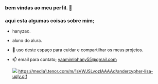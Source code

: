 ### bem vindas ao meu perfil. 👋

### aqui esta algumas coisas sobre mim;
- hanyzao.
- aluno do alura.

- 💬 uso deste espaço para cuidar e compartilhar os meus projetos.
- 📫 email para contato; yaamimlohany55@gmail.com


  ![](https://media1.tenor.com/m/1sVWJSLvozIAAAAd/andercypher-lisa-ugly.gif
)
https://media1.tenor.com/m/1sVWJSLvozIAAAAd/andercypher-lisa-ugly.gif

